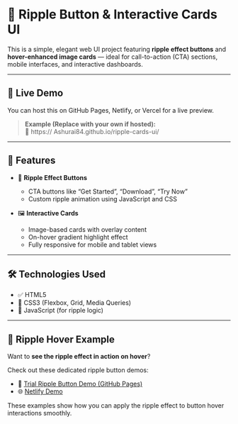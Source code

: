 # 🌊 Ripple Button & Interactive Cards UI

This is a simple, elegant web UI project featuring **ripple effect buttons** and **hover-enhanced image cards** — ideal for call-to-action (CTA) sections, mobile interfaces, and interactive dashboards.

---

## 🚀 Live Demo

You can host this on GitHub Pages, Netlify, or Vercel for a live preview.

> **Example (Replace with your own if hosted):**  
> 🔗 https:// Ashurai84.github.io/ripple-cards-ui/

---

## 📸 Features

- 🎯 **Ripple Effect Buttons**
  - CTA buttons like “Get Started”, “Download”, “Try Now”
  - Custom ripple animation using JavaScript and CSS

- 🖼️ **Interactive Cards**
  - Image-based cards with overlay content
  - On-hover gradient highlight effect
  - Fully responsive for mobile and tablet views

---

## 🛠️ Technologies Used

- ✅ HTML5
- 🎨 CSS3 (Flexbox, Grid, Media Queries)
- 🧠 JavaScript (for ripple logic)

---

## 🔁 Ripple Hover Example

Want to **see the ripple effect in action on hover**?

Check out these dedicated ripple button demos:

- 🧪 [Trial Ripple Button Demo (GitHub Pages)](https://ashurai84.github.io/Easy_button_ripple/)
- 🌐 [Netlify Demo](https://jolly-chaja-5d7dad.netlify.app/)

These examples show how you can apply the ripple effect to button hover interactions smoothly.




